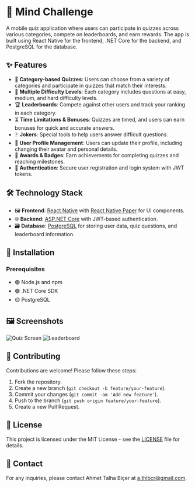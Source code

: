 # 🧠 Mind Challenge

A mobile quiz application where users can participate in quizzes across various categories, compete on leaderboards, and earn rewards. The app is built using React Native for the frontend, .NET Core for the backend, and PostgreSQL for the database.

## ✨ Features

- 🎯 **Category-based Quizzes**: Users can choose from a variety of categories and participate in quizzes that match their interests.
- 🔄 **Multiple Difficulty Levels**: Each category includes questions at easy, medium, and hard difficulty levels.
- 🏆 **Leaderboards**: Compete against other users and track your ranking in each category.
- ⏳ **Time Limitations & Bonuses**: Quizzes are timed, and users can earn bonuses for quick and accurate answers.
- 🃏 **Jokers**: Special tools to help users answer difficult questions.
- 👤 **User Profile Management**: Users can update their profile, including changing their avatar and personal details.
- 🏅 **Awards & Badges**: Earn achievements for completing quizzes and reaching milestones.
- 🔐 **Authentication**: Secure user registration and login system with JWT tokens.

## 🛠️ Technology Stack

- 🖼️ **Frontend**: [React Native](https://reactnative.dev/) with [React Native Paper](https://callstack.github.io/react-native-paper/) for UI components.
- 🌐 **Backend**: [ASP.NET Core](https://docs.microsoft.com/en-us/aspnet/core/?view=aspnetcore-6.0) with JWT-based authentication.
- 🗃️ **Database**: [PostgreSQL](https://www.postgresql.org/) for storing user data, quiz questions, and leaderboard information.

## 🚀 Installation

### Prerequisites

- 🟢 Node.js and npm
- 🟣 .NET Core SDK
- 🟡 PostgreSQL


## 🖼️ Screenshots

![Quiz Screen](screenshots/quiz_screen.png)
![Leaderboard](screenshots/leaderboard.png)

## 🤝 Contributing

Contributions are welcome! Please follow these steps:

1. Fork the repository.
2. Create a new branch (`git checkout -b feature/your-feature`).
3. Commit your changes (`git commit -am 'Add new feature'`).
4. Push to the branch (`git push origin feature/your-feature`).
5. Create a new Pull Request.

## 📜 License

This project is licensed under the MIT License - see the [LICENSE](LICENSE) file for details.

## 📧 Contact

For any inquiries, please contact Ahmet Talha Biçer at [a.thlbcr@gmail.com](a.thlbcr@gmail.com).
